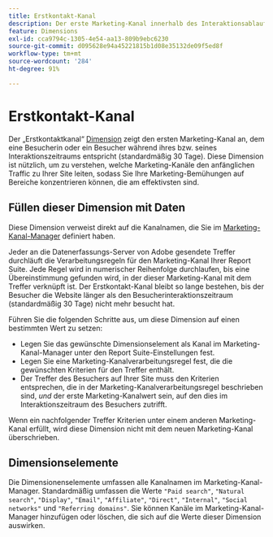 ```yaml
---
title: Erstkontakt-Kanal
description: Der erste Marketing-Kanal innerhalb des Interaktionsablaufs des Besuchers.
feature: Dimensions
exl-id: cca9794c-1305-4e54-aa13-809b9ebc6230
source-git-commit: d095628e94a45221815b1d08e35132de09f5ed8f
workflow-type: tm+mt
source-wordcount: '284'
ht-degree: 91%

---
```


# Erstkontakt-Kanal

Der „Erstkontaktkanal“ [Dimension](overview.md) zeigt den ersten Marketing-Kanal an, dem eine Besucherin oder ein Besucher während ihres bzw. seines Interaktionszeitraums entspricht (standardmäßig 30 Tage). Diese Dimension ist nützlich, um zu verstehen, welche Marketing-Kanäle den anfänglichen Traffic zu Ihrer Site leiten, sodass Sie Ihre Marketing-Bemühungen auf Bereiche konzentrieren können, die am effektivsten sind.

## Füllen dieser Dimension mit Daten

Diese Dimension verweist direkt auf die Kanalnamen, die Sie im [Marketing-Kanal-Manager](/help/admin/admin/c-manage-report-suites/c-edit-report-suites/marketing-channels/c-channels.md) definiert haben.

Jeder an die Datenerfassungs-Server von Adobe gesendete Treffer durchläuft die Verarbeitungsregeln für den Marketing-Kanal Ihrer Report Suite. Jede Regel wird in numerischer Reihenfolge durchlaufen, bis eine Übereinstimmung gefunden wird, in der dieser Marketing-Kanal mit dem Treffer verknüpft ist. Der Erstkontakt-Kanal bleibt so lange bestehen, bis der Besucher die Website länger als den Besucherinteraktionszeitraum (standardmäßig 30 Tage) nicht mehr besucht hat.

Führen Sie die folgenden Schritte aus, um diese Dimension auf einen bestimmten Wert zu setzen:

* Legen Sie das gewünschte Dimensionselement als Kanal im Marketing-Kanal-Manager unter den Report Suite-Einstellungen fest.
* Legen Sie eine Marketing-Kanalverarbeitungsregel fest, die die gewünschten Kriterien für den Treffer enthält.
* Der Treffer des Besuchers auf Ihrer Site muss den Kriterien entsprechen, die in der Marketing-Kanalverarbeitungsregel beschrieben sind, _und_ der erste Marketing-Kanalwert sein, auf den dies im Interaktionszeitraum des Besuchers zutrifft.

Wenn ein nachfolgender Treffer Kriterien unter einem anderen Marketing-Kanal erfüllt, wird diese Dimension nicht mit dem neuen Marketing-Kanal überschrieben.

## Dimensionselemente

Die Dimensionenselemente umfassen alle Kanalnamen im Marketing-Kanal-Manager. Standardmäßig umfassen die Werte `"Paid search"`, `"Natural search"`, `"Display"`, `"Email"`, `"Affiliate"`, `"Direct"`, `"Internal"`, `"Social networks"` und `"Referring domains"`. Sie können Kanäle im Marketing-Kanal-Manager hinzufügen oder löschen, die sich auf die Werte dieser Dimension auswirken.
